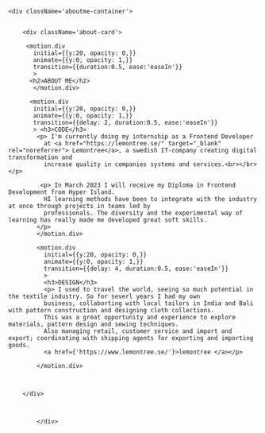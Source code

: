 
   
    <div className='aboutme-container'>

        
        <div className='about-card'>
        
         <motion.div
           initial={{y:20, opacity: 0,}}
           animate={{y:0, opacity: 1,}}
           transition={{duration:0.5, ease:'easeIn'}}
           >
          <h2>ABOUT ME</h2>
           </motion.div>

          <motion.div
           initial={{y:20, opacity: 0,}}
           animate={{y:0, opacity: 1,}}
           transition={{delay: 2, duration:0.5, ease:'easeIn'}}
           > <h3>CODE</h3>
            <p> I'm currently doing my internship as a Frontend Developer 
              at <a href="https://lemontree.se/" target="_blank" rel="noreferrer"> Lemontree</a>, a swedish IT-company creating digital transformation and 
              increase quality in companies systems and services.<br></br></p>
             
             <p> In March 2023 I will receive my Diploma in Frontend Development from Hyper Island.
              HI learning methods have been to integrate with the industry at once through projects in teams led by 
              professionals. The diversity and the experimental way of learning has really made me developed great soft skills. 
            </p>
            </motion.div>

            <motion.div
              initial={{y:20, opacity: 0,}}
              animate={{y:0, opacity: 1,}}
              transition={{delay: 4, duration:0.5, ease:'easeIn'}}
              > 
              <h3>DESIGN</h3>
              <p> I used to travel the world, seeing so much potential in the textile industry. So for severl years I had my own
              business, collaborting with local tailors in India and Bali with pattern construction and designing cloth collections. 
              This was a great opportunity and experience to explore materials, pattern design and sewing techniques.
              Also managing retail, customer service and import and export; coordinating with shipping agents for exporting and importing goods.
              <a href={'https://www.lemontree.se/'}>lemontree </a></p>

            </motion.div>

          
          
        </div>
              
              
          
            </div>